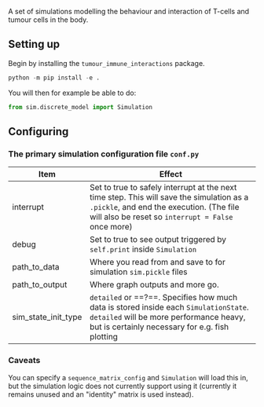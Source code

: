 A set of simulations modelling the behaviour and interaction of T-cells and tumour cells in the body.


## Setting up

Begin by installing the `tumour_immune_interactions` package. 

```py
python -m pip install -e .
```

You will then for example be able to do:

```py
from sim.discrete_model import Simulation
```

## Configuring

### The primary simulation configuration file `conf.py`

Item | Effect
--- | ---
interrupt | Set to true to safely interrupt at the next time step. This will save the simulation as a `.pickle`, and end the execution. (The file will also be reset so `interrupt = False` once more)
debug | Set to true to see output triggered by `self.print` inside `Simulation`
path_to_data | Where you read from and save to for simulation `sim.pickle` files
path_to_output | Where graph outputs and more go.
sim_state_init_type | `detailed` or ==?==. Specifies how much data is stored inside each `SimulationState`. `detailed` will be more performance heavy, but is certainly necessary for e.g. fish plotting

### Caveats

You can specify a `sequence_matrix_config` and `Simulation` will load this in, but the simulation logic does not currently support using it (currently it remains unused and an "identity" matrix is used instead).